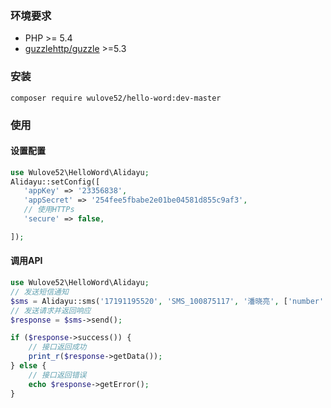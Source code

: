 ### 环境要求
 - PHP >= 5.4
 - [guzzlehttp/guzzle](https://github.com/guzzle/guzzle) >=5.3
 
 ### 安装
 
 ```shell
composer require wulove52/hello-word:dev-master
```

### 使用

#### 设置配置

```php
use Wulove52\HelloWord\Alidayu;
Alidayu::setConfig([
   'appKey' => '23356838',
   'appSecret' => '254fee5fbabe2e01be04581d855c9af3',
   // 使用HTTPs
   'secure' => false,

]);
```

#### 调用API

```php
use Wulove52\HelloWord\Alidayu;
// 发送短信通知
$sms = Alidayu::sms('17191195520', 'SMS_100875117', '潘晓亮', ['number' => '1234']);
// 发送请求并返回响应
$response = $sms->send();

if ($response->success()) {
    // 接口返回成功
    print_r($response->getData());
} else {
    // 接口返回错误
    echo $response->getError();
}


```
